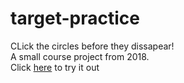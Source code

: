 # target-practice
CLick the circles before they dissapear!  
A small course project from 2018.  
Click [here](https://www.openprocessing.org/sketch/598151) to try it out
